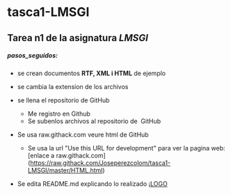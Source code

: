 # tasca1-LMSGI
## Tarea n1 de la asignatura _LMSGI_
##### pasos_seguidos:
* se crean documentos __RTF, XML i HTML__ de ejemplo
* se cambia la extension de los archivos
* se llena el repositorio de GitHub 
  * Me registro en  Github
  * Se subenlos archivos al repositorio de  GitHub 
* Se usa raw.githack.com  veure html de GitHub
  * Se usa la url  "Use this URL for development" para ver la pagina web:  [enlace a raw.githack.com]
  (https://raw.githack.com/Joseperezcolom/tasca1-LMSGI/master/HTML.html)
  
* Se edita README.md explicando lo realizado
¡[LOGO](https://www.bing.com/images/search?view=detailV2&ccid=3Z7urk9F&id=9AD3DBD80B40F1DFF4E1496A937DECF601D5F531&thid=OIP.3Z7urk9Fwq3pNqicDYBrYwHaCp&mediaurl=http%3a%2f%2fwww.caib.es%2fgovern%2frest%2farxiu%2f1176123&exph=591&expw=1654&q=fp+a+distancia+caib&simid=608052099093562667&selectedIndex=4)
